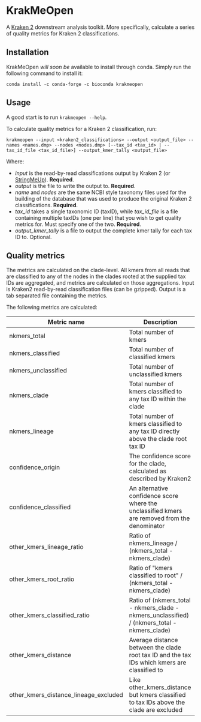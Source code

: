 # KrakMeOpen

A [Kraken 2] downstream analysis toolkit. More specifically, calculate a series of quality metrics for Kraken 2 classifications.

## Installation
KrakMeOpen _will soon be_ available to install through conda. Simply run the following command to install it:

`conda install -c conda-forge -c bioconda krakmeopen`

## Usage

A good start is to run `krakmeopen --help`.

To calculate quality metrics for a Kraken 2 classification, run:

`krakmeopen --input <kraken2_classifications> --output <output_file> --names <names.dmp> --nodes <nodes.dmp> [--tax_id <tax_id> | --tax_id_file <tax_id_file>] --output_kmer_tally <output_file>`

Where:
* _input_ is the read-by-read classifications output by Kraken 2 (or [StringMeUp]). **Required**.
* _output_ is the file to write the output to. **Required**.
* _name_ and _nodes_ are the same NCBI style taxonomy files used for the building of the database that was used to produce the original Kraken 2 classifications. **Required**.
* _tax_id_ takes a single taxonomic ID (taxID), while _tax_id_file_ is a file containing multiple taxIDs (one per line) that you wish to get quality metrics for.
Must specify one of the two. **Required**.
* _output_kmer_tally_ is a file to output the complete kmer tally for each tax ID to. Optional.

## Quality metrics

The metrics are calculated on the clade-level. All kmers from all reads that are classified to any of the nodes in the
clades rooted at the supplied tax IDs are aggregated, and metrics are calculated on those aggregations. Input is
Kraken2 read-by-read classification files (can be gzipped). Output is a tab separated file containing the metrics.

The following metrics are calculated:

| Metric name | Description |
|-------------|-------------|
| nkmers_total | Total number of kmers |
| nkmers_classified | Total number of classified kmers |
| nkmers_unclassified | Total number of unclassified kmers |
| nkmers_clade | Total number of kmers classified to any tax ID within the clade |
| nkmers_lineage | Total number of kmers classified to any tax ID directly above the clade root tax ID |
| confidence_origin | The confidence score for the clade, calculated as described by Kraken2 |
| confidence_classified | An alternative confidence score where the unclassified kmers are removed from the denominator |
| other_kmers_lineage_ratio | Ratio of nkmers_lineage / (nkmers_total - nkmers_clade) |
| other_kmers_root_ratio | Ratio of "kmers classified to root" / (nkmers_total - nkmers_clade) |
| other_kmers_classified_ratio | Ratio of (nkmers_total - nkmers_clade - nkmers_unclassified) / (nkmers_total - nkmers_clade) |
| other_kmers_distance | Average distance between the clade root tax ID and the tax IDs which kmers are classified to |
| other_kmers_distance_lineage_excluded | Like other_kmers_distance but kmers classified to tax IDs above the clade are excluded |

[Kraken 2]: https://github.com/DerrickWood/kraken2
[StringMeUp]: https://github.com/danisven/stringmeup
